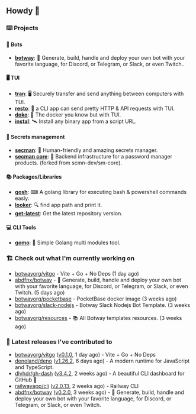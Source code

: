 ## Howdy 👋

### ⌨️ Projects

#### 🤖 Bots

- [**botway**](https://github.com/abdfnx/botway): 🤖 Generate, build, handle and deploy your own bot with your favorite language, for Discord, or Telegram, or Slack, or even Twitch..

#### 🖥 TUI

- [**tran**](https://github.com/abdfnx/tran): 🖥 Securely transfer and send anything between computers with TUI.
- [**resto**](https://github.com/abdfnx/resto): 🔗 a CLI app can send pretty HTTP & API requests with TUI.
- [**doko**](https://github.com/abdfnx/doko): 🐳 The docker you know but with TUI.
- [**instal**](https://github.com/abdfnx/instal): 🛰️ Install any binary app from a script URL.

#### 🔐 Secrets management

- [**secman**](https://github.com/scmn-dev/secman): 👊 Human-friendly and amazing secrets manager.
- [**secman core**](https://github.com/scmn-dev/core): 📡️ Backend infrastructure for a password manager products. (forked from scmn-dev/sm-core).

#### 📚 Packages/Libraries

- [**gosh**](https://github.com/abdfnx/gosh): ⌨ A golang library for executing bash & powershell commands easly.
- [**looker**](https://github.com/abdfnx/looker): 🔍 find app path and print it.
- [**get-latest**](https://github.com/scmn-dev/get-latest): Get the latest repository version.

#### 💻 CLI Tools 

- [**gomo**](https://github.com/abdfnx/gomo): 📐 Simple Golang multi modules tool.

### 🏗️ Check out what I'm currently working on


- [botwayorg/vitgo](https://github.com/botwayorg/vitgo) - Vite &#43; Go &#43; No Deps (1 day ago)
- [abdfnx/botway](https://github.com/abdfnx/botway) - 🤖 Generate, build, handle and deploy your own bot with your favorite language, for Discord, or Telegram, or Slack, or even Twitch. (5 days ago)
- [botwayorg/pocketbase](https://github.com/botwayorg/pocketbase) - PocketBase docker image (3 weeks ago)
- [botwayorg/slack-nodejs](https://github.com/botwayorg/slack-nodejs) - Botway Slack Nodejs Bot Template. (3 weeks ago)
- [botwayorg/resources](https://github.com/botwayorg/resources) - 📚 All Botway templates resources. (3 weeks ago)

### 🔭 Latest releases I've contributed to

- [botwayorg/vitgo](https://github.com/botwayorg/vitgo) ([v0.1.0](https://github.com/botwayorg/vitgo/releases/tag/v0.1.0), 1 day ago) - Vite &#43; Go &#43; No Deps
- [denoland/deno](https://github.com/denoland/deno) ([v1.26.2](https://github.com/denoland/deno/releases/tag/v1.26.2), 6 days ago) - A modern runtime for JavaScript and TypeScript.
- [dlvhdr/gh-dash](https://github.com/dlvhdr/gh-dash) ([v3.4.2](https://github.com/dlvhdr/gh-dash/releases/tag/v3.4.2), 2 weeks ago) - A beautiful CLI dashboard for GitHub 🚀 
- [railwayapp/cli](https://github.com/railwayapp/cli) ([v2.0.13](https://github.com/railwayapp/cli/releases/tag/v2.0.13), 2 weeks ago) - Railway CLI
- [abdfnx/botway](https://github.com/abdfnx/botway) ([v0.2.0](https://github.com/abdfnx/botway/releases/tag/v0.2.0), 3 weeks ago) - 🤖 Generate, build, handle and deploy your own bot with your favorite language, for Discord, or Telegram, or Slack, or even Twitch.
